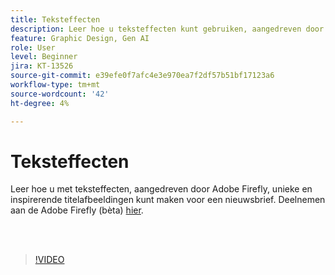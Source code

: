 ```yaml
---
title: Teksteffecten
description: Leer hoe u teksteffecten kunt gebruiken, aangedreven door Adobe Firefly
feature: Graphic Design, Gen AI
role: User
level: Beginner
jira: KT-13526
source-git-commit: e39efe0f7afc4e3e970ea7f2df57b51bf17123a6
workflow-type: tm+mt
source-wordcount: '42'
ht-degree: 4%

---
```


# Teksteffecten

Leer hoe u met teksteffecten, aangedreven door Adobe Firefly, unieke en inspirerende titelafbeeldingen kunt maken voor een nieuwsbrief. Deelnemen aan de Adobe Firefly (bèta) [hier](https://firefly.adobe.com/).

<br> 

>[!VIDEO](https://video.tv.adobe.com/v/3420829?quality=12&learn=on&hidetitle=true)
